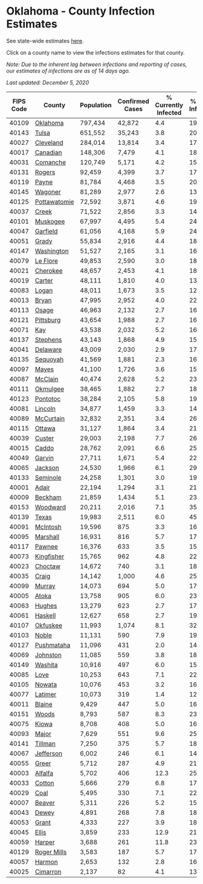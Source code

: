 # Oklahoma - County Infection Estimates

See state-wide estimates [here](/infections/us-ok).

Click on a county name to view the infections estimates for that county.

*Note: Due to the inherent lag between infections and reporting of cases, our estimates of infections are as of 14 days ago.*

*Last updated: December 5, 2020*

|   FIPS Code |                       County |   Population |   Confirmed Cases |   % Currently Infected |   % Total Infected |
|-------------|------------------------------|--------------|-------------------|------------------------|--------------------|
|       40109 |         [Oklahoma](oklahoma) |      797,434 |            42,872 |                    4.4 |               19.7 |
|       40143 |               [Tulsa](tulsa) |      651,552 |            35,243 |                    3.8 |               20.0 |
|       40027 |       [Cleveland](cleveland) |      284,014 |            13,814 |                    3.4 |               17.9 |
|       40017 |         [Canadian](canadian) |      148,306 |             7,479 |                    4.1 |               18.1 |
|       40031 |         [Comanche](comanche) |      120,749 |             5,171 |                    4.2 |               15.5 |
|       40131 |             [Rogers](rogers) |       92,459 |             4,399 |                    3.7 |               17.2 |
|       40119 |               [Payne](payne) |       81,784 |             4,468 |                    3.5 |               20.0 |
|       40145 |           [Wagoner](wagoner) |       81,289 |             2,977 |                    2.6 |               13.9 |
|       40125 | [Pottawatomie](pottawatomie) |       72,592 |             3,871 |                    4.6 |               19.0 |
|       40037 |               [Creek](creek) |       71,522 |             2,856 |                    3.3 |               14.9 |
|       40101 |         [Muskogee](muskogee) |       67,997 |             4,495 |                    5.4 |               24.2 |
|       40047 |         [Garfield](garfield) |       61,056 |             4,168 |                    5.9 |               24.6 |
|       40051 |               [Grady](grady) |       55,834 |             2,916 |                    4.4 |               18.6 |
|       40147 |     [Washington](washington) |       51,527 |             2,165 |                    3.1 |               16.2 |
|       40079 |         [Le Flore](le-flore) |       49,853 |             2,590 |                    3.0 |               18.5 |
|       40021 |         [Cherokee](cherokee) |       48,657 |             2,453 |                    4.1 |               18.4 |
|       40019 |             [Carter](carter) |       48,111 |             1,810 |                    4.0 |               13.6 |
|       40083 |               [Logan](logan) |       48,011 |             1,673 |                    3.5 |               12.2 |
|       40013 |               [Bryan](bryan) |       47,995 |             2,952 |                    4.0 |               22.2 |
|       40113 |               [Osage](osage) |       46,963 |             2,132 |                    2.7 |               16.7 |
|       40121 |       [Pittsburg](pittsburg) |       43,654 |             1,988 |                    2.7 |               16.7 |
|       40071 |                   [Kay](kay) |       43,538 |             2,032 |                    5.2 |               16.9 |
|       40137 |         [Stephens](stephens) |       43,143 |             1,868 |                    4.9 |               15.2 |
|       40041 |         [Delaware](delaware) |       43,009 |             2,030 |                    2.9 |               17.5 |
|       40135 |         [Sequoyah](sequoyah) |       41,569 |             1,881 |                    2.3 |               16.6 |
|       40097 |               [Mayes](mayes) |       41,100 |             1,726 |                    3.6 |               15.2 |
|       40087 |           [McClain](mcclain) |       40,474 |             2,628 |                    5.2 |               23.0 |
|       40111 |         [Okmulgee](okmulgee) |       38,465 |             1,882 |                    2.7 |               18.1 |
|       40123 |         [Pontotoc](pontotoc) |       38,284 |             2,105 |                    5.8 |               19.9 |
|       40081 |           [Lincoln](lincoln) |       34,877 |             1,459 |                    3.3 |               14.9 |
|       40089 |       [McCurtain](mccurtain) |       32,832 |             2,351 |                    3.4 |               26.6 |
|       40115 |             [Ottawa](ottawa) |       31,127 |             1,864 |                    3.4 |               21.8 |
|       40039 |             [Custer](custer) |       29,003 |             2,198 |                    7.7 |               26.4 |
|       40015 |               [Caddo](caddo) |       28,762 |             2,091 |                    6.6 |               25.6 |
|       40049 |             [Garvin](garvin) |       27,711 |             1,671 |                    5.4 |               22.1 |
|       40065 |           [Jackson](jackson) |       24,530 |             1,966 |                    6.1 |               29.5 |
|       40133 |         [Seminole](seminole) |       24,258 |             1,301 |                    3.0 |               19.5 |
|       40001 |               [Adair](adair) |       22,194 |             1,294 |                    3.1 |               21.9 |
|       40009 |           [Beckham](beckham) |       21,859 |             1,434 |                    5.1 |               23.2 |
|       40153 |         [Woodward](woodward) |       20,211 |             2,016 |                    7.1 |               35.4 |
|       40139 |               [Texas](texas) |       19,983 |             2,511 |                    6.0 |               45.2 |
|       40091 |         [McIntosh](mcintosh) |       19,596 |               875 |                    3.3 |               16.2 |
|       40095 |         [Marshall](marshall) |       16,931 |               816 |                    5.7 |               17.3 |
|       40117 |             [Pawnee](pawnee) |       16,376 |               633 |                    3.5 |               15.0 |
|       40073 |     [Kingfisher](kingfisher) |       15,765 |               962 |                    4.8 |               22.0 |
|       40023 |           [Choctaw](choctaw) |       14,672 |               740 |                    3.1 |               18.1 |
|       40035 |               [Craig](craig) |       14,142 |             1,000 |                    4.6 |               25.5 |
|       40099 |             [Murray](murray) |       14,073 |               694 |                    5.0 |               17.4 |
|       40005 |               [Atoka](atoka) |       13,758 |               905 |                    6.0 |               23.5 |
|       40063 |             [Hughes](hughes) |       13,279 |               623 |                    2.7 |               17.0 |
|       40061 |           [Haskell](haskell) |       12,627 |               658 |                    2.7 |               19.2 |
|       40107 |         [Okfuskee](okfuskee) |       11,993 |             1,074 |                    8.1 |               32.0 |
|       40103 |               [Noble](noble) |       11,131 |               590 |                    7.9 |               19.4 |
|       40127 |     [Pushmataha](pushmataha) |       11,096 |               431 |                    2.0 |               14.3 |
|       40069 |         [Johnston](johnston) |       11,085 |               559 |                    3.8 |               18.1 |
|       40149 |           [Washita](washita) |       10,916 |               497 |                    6.0 |               15.1 |
|       40085 |                 [Love](love) |       10,253 |               643 |                    7.1 |               22.6 |
|       40105 |             [Nowata](nowata) |       10,076 |               453 |                    3.2 |               16.7 |
|       40077 |           [Latimer](latimer) |       10,073 |               319 |                    1.4 |               12.0 |
|       40011 |             [Blaine](blaine) |        9,429 |               447 |                    5.0 |               16.4 |
|       40151 |               [Woods](woods) |        8,793 |               587 |                    8.3 |               23.3 |
|       40075 |               [Kiowa](kiowa) |        8,708 |               408 |                    5.0 |               16.2 |
|       40093 |               [Major](major) |        7,629 |               551 |                    9.6 |               25.8 |
|       40141 |           [Tillman](tillman) |        7,250 |               375 |                    5.7 |               18.2 |
|       40067 |       [Jefferson](jefferson) |        6,002 |               246 |                    6.1 |               14.2 |
|       40055 |               [Greer](greer) |        5,712 |               287 |                    4.9 |               21.2 |
|       40003 |           [Alfalfa](alfalfa) |        5,702 |               406 |                   12.3 |               25.6 |
|       40033 |             [Cotton](cotton) |        5,666 |               279 |                    6.8 |               17.4 |
|       40029 |                 [Coal](coal) |        5,495 |               330 |                    7.1 |               22.1 |
|       40007 |             [Beaver](beaver) |        5,311 |               226 |                    5.2 |               15.1 |
|       40043 |               [Dewey](dewey) |        4,891 |               268 |                    7.8 |               18.6 |
|       40053 |               [Grant](grant) |        4,333 |               227 |                    3.9 |               18.5 |
|       40045 |               [Ellis](ellis) |        3,859 |               233 |                   12.9 |               21.6 |
|       40059 |             [Harper](harper) |        3,688 |               261 |                   11.8 |               23.7 |
|       40129 |   [Roger Mills](roger-mills) |        3,583 |               187 |                    5.7 |               17.6 |
|       40057 |             [Harmon](harmon) |        2,653 |               132 |                    2.8 |               16.0 |
|       40025 |         [Cimarron](cimarron) |        2,137 |                82 |                    4.1 |               13.8 |